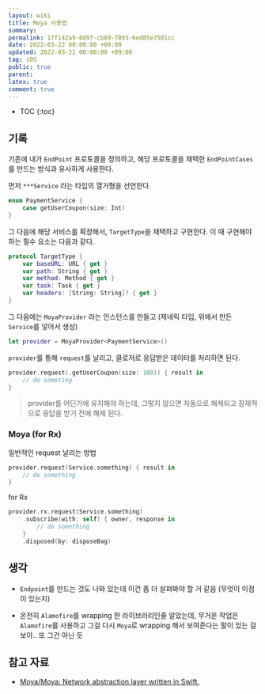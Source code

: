 ```yaml
---
layout: wiki
title: Moya 사용법
summary: 
permalink: 1ff142a9-0d9f-cb69-7893-6ed85e7501cc
date: 2022-03-22 00:00:00 +09:00
updated: 2022-03-22 00:00:00 +09:00
tag: iOS 
public: true
parent: 
latex: true
comment: true
---
```


* TOC
{:toc}

## 기록

기존에 내가 `EndPoint` 프로토콜을 정의하고, 해당 프로토콜을 채택한 `EndPointCases` 를 만드는 방식과 유사하게 사용한다.

먼저 `***Service` 라는 타입의 열거형을 선언한다. 

```swift
enum PaymentService {
    case getUserCoupon(size: Int)
}
```

그 다음에 해당 서비스를 확장해서, `TargetType`을 채택하고 구현한다.
이 때 구현해야 하는 필수 요소는 다음과 같다.

```swift
protocol TargetType {
    var baseURL: URL { get }
    var path: String { get }
    var method: Method { get }
    var task: Task { get }
    var headers: [String: String]? { get }
}
```

그 다음에는 `MoyaProvider` 라는 인스턴스를 만들고 (제네릭 타입, 위에서 만든 `Service`를 넣어서 생성)
```swift
let provider = MoyaProvider<PaymentService>()
```

`provider`를 통해 `request`를 날리고, 클로저로 응답받은 데이터를 처리하면 된다.

```swift
provider.request(.getUserCoupon(size: 100)) { result in
    // do someting
}
```

> provider를 어딘가에 유지해야 하는데, 그렇지 않으면 자동으로 해제되고 잠재적으로 응답을 받기 전에 해제 된다.

### Moya (for Rx)

일반적인 request 날리는 방법

```swift
provider.request(Service.something) { result in
    // do something
}
```

for Rx

```swift
provider.rx.request(Service.something)
    .subscribe(with: self) { owner, response in
        // do something
    }
    .disposed(by: disposeBag)
```

## 생각

- `Endpoint`를 만드는 것도 나와 있는데 이건 좀 더 살펴봐야 할 거 같음 (무엇이 이점이 있는지)

- 온전히 `Alamofire`를 wrapping 한 라이브러리인줄 알았는데, 무거운 작업은 `Alamofire`를 사용하고 그걸 다시 `Moya`로 wrapping 해서 보여준다는 말이 있는 걸 보아.. 또 그건 아닌 듯

## 참고 자료

- [Moya/Moya: Network abstraction layer written in Swift.](https://github.com/Moya/Moya)
